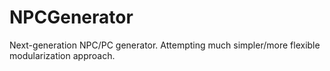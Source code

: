 # NPCGenerator
Next-generation NPC/PC generator. Attempting much simpler/more flexible modularization approach.

